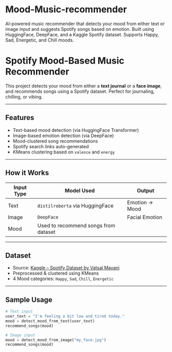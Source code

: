 # Mood-Music-recommender
AI-powered music recommender that detects your mood from either text or image input and suggests Spotify songs based on emotion. Built using HuggingFace, DeepFace, and a Kaggle Spotify dataset. Supports Happy, Sad, Energetic, and Chill moods.
# Spotify Mood-Based Music Recommender

This project detects your mood from either a **text journal** or a **face image**, and recommends songs using a Spotify dataset. Perfect for journaling, chilling, or vibing.

---

## Features

-  Text-based mood detection (via HuggingFace Transformer)
-  Image-based emotion detection (via DeepFace)
-  Mood-clustered song recommendations
-  Spotify search links auto-generated
-  KMeans clustering based on `valence` and `energy`

---

## How it Works

| Input Type | Model Used                         | Output           |
|------------|-------------------------------------|------------------|
| Text       | `distilroberta` via HuggingFace     | Emotion → Mood   |
| Image      | `DeepFace`                          | Facial Emotion   |
| Mood       | Used to recommend songs from dataset|

---

##  Dataset

- Source: [Kaggle – Spotify Dataset by Vatsal Mavani](https://www.kaggle.com/datasets/vatsalmavani/spotify-dataset)
- Preprocessed & clustered using KMeans
- 4 Mood categories: `Happy`, `Sad`, `Chill`, `Energetic`

---

## Sample Usage

```python
# Text input
user_text = "I'm feeling a bit low and tired today."
mood = detect_mood_from_text(user_text)
recommend_songs(mood)

# Image input
mood = detect_mood_from_image("my_face.jpg")
recommend_songs(mood)
